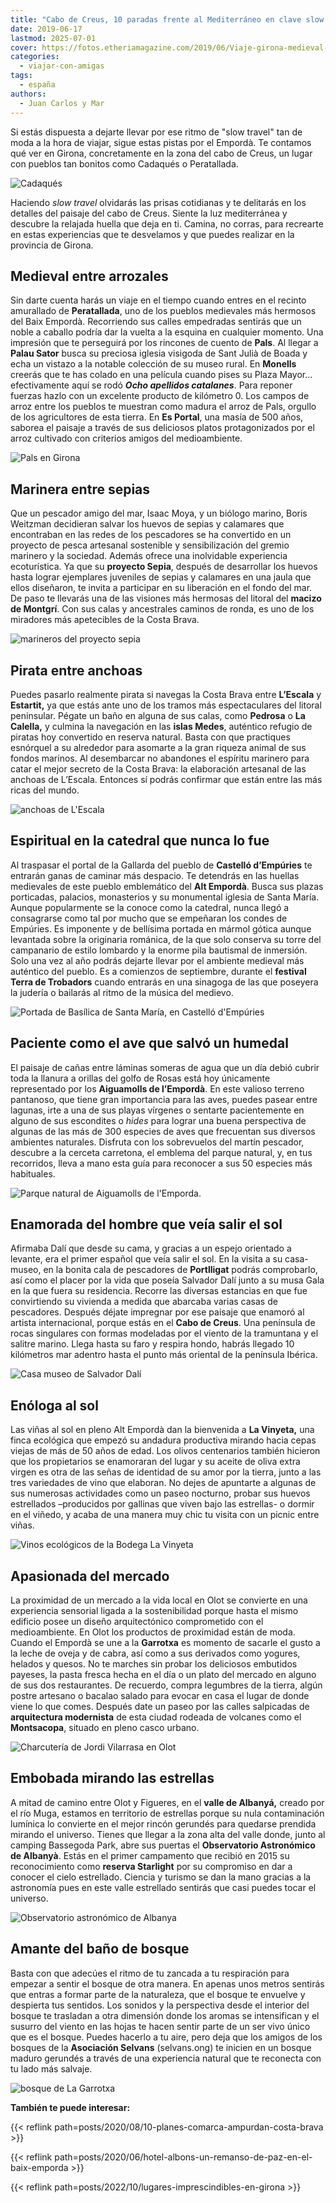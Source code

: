 ```yaml
---
title: "Cabo de Creus, 10 paradas frente al Mediterráneo en clave slow travel"
date: 2019-06-17
lastmod: 2025-07-01
cover: https://fotos.etheriamagazine.com/2019/06/Viaje-girona-medieval-e1559737808621.jpg
categories: 
  - viajar-con-amigas
tags: 
  - españa
authors: 
  - Juan Carlos y Mar
---
```


Si estás dispuesta a dejarte llevar por ese ritmo de "slow travel" tan de moda a la hora 
de viajar, sigue estas pistas por el Empordà. Te contamos qué ver en Girona, 
concretamente en la zona del cabo de Creus, un lugar con pueblos tan bonitos como 
Cadaqués o Peratallada. 

![Cadaqués](https://fotos.etheriamagazine.com/2019/06/viaje-girona-cadaques.jpg "Cadaqués.")

<!-- LEGACY_UPDATED: Actualizado 7/2025 -->

Haciendo _slow travel_ olvidarás las prisas cotidianas y te delitarás en los detalles 
del paisaje del cabo de Creus. Siente la luz mediterránea y descubre la relajada huella 
que deja en ti. Camina, no corras, para recrearte en estas experiencias que te 
desvelamos y que puedes realizar en la provincia de Girona. 

## Medieval entre arrozales

Sin darte cuenta harás un viaje en el tiempo cuando entres en el recinto amurallado de 
**Peratallada**, uno de los pueblos medievales más hermosos del Baix Empordà. 
Recorriendo sus calles empedradas sentirás que un noble a caballo podría dar la vuelta a 
la esquina en cualquier momento. Una impresión que te perseguirá por los rincones de 
cuento de **Pals**. Al llegar a **Palau Sator** busca su preciosa iglesia visigoda de 
Sant Julià de Boada y echa un vistazo a la notable colección de su museo rural. En 
**Monells** creerás que te has colado en una película cuando pises su Plaza Mayor… 
efectivamente aquí se rodó _**Ocho apellidos catalanes**_. Para reponer fuerzas hazlo 
con un excelente producto de kilómetro 0. Los campos de arroz entre los pueblos te 
muestran como madura el arroz de Pals, orgullo de los agricultores de esta tierra. En 
**Es Portal**, una masía de 500 años, saborea el paisaje a través de sus deliciosos 
platos protagonizados por el arroz cultivado con criterios amigos del medioambiente. 

![Pals en Girona](https://fotos.etheriamagazine.com/2019/06/Viaje-girona-medieval-e1559737808621.jpg "Villa medieval de Pals, en el Bajo Empordá.")

## Marinera entre sepias

Que un pescador amigo del mar, Isaac Moya, y un biólogo marino, Boris Weitzman 
decidieran salvar los huevos de sepias y calamares que encontraban en las redes de los 
pescadores se ha convertido en un proyecto de pesca artesanal sostenible y 
sensibilización del gremio marinero y la sociedad. Además ofrece una inolvidable 
experiencia ecoturística. Ya que su **proyecto Sepia**, después de desarrollar los 
huevos hasta lograr ejemplares juveniles de sepias y calamares en una jaula que ellos 
diseñaron, te invita a participar en su liberación en el fondo del mar. De paso te 
llevarás una de las visiones más hermosas del litoral del **macizo de Montgrí**. Con sus 
calas y ancestrales caminos de ronda, es uno de los miradores más apetecibles de la 
Costa Brava. 

![marineros del proyecto sepia](https://fotos.etheriamagazine.com/2019/06/Viaje-girona-proyecto-sepia.jpg "Proyecto Sepia.")

## Pirata entre anchoas

Puedes pasarlo realmente pirata si navegas la Costa Brava entre **L’Escala** y 
**Estartit,** ya que estás ante uno de los tramos más espectaculares del litoral 
peninsular. Pégate un baño en alguna de sus calas, como **Pedrosa** o **La Calella,** y 
culmina la navegación en las **islas Medes**, auténtico refugio de piratas hoy 
convertido en reserva natural. Basta con que practiques esnórquel a su alrededor para 
asomarte a la gran riqueza animal de sus fondos marinos. Al desembarcar no abandones el 
espíritu marinero para catar el mejor secreto de la Costa Brava: la elaboración 
artesanal de las anchoas de L’Escala. Entonces sí podrás confirmar que están entre las 
más ricas del mundo. 

![anchoas de L'Escala](https://fotos.etheriamagazine.com/2019/06/viaje-girona-anchoas.jpg "Factoría de conservas de anchoas Solés, en L'Escala.")

## Espiritual en la catedral que nunca lo fue

Al traspasar el portal de la Gallarda del pueblo de **Castelló d’Empúries** te entrarán 
ganas de caminar más despacio. Te detendrás en las huellas medievales de este pueblo 
emblemático del **Alt Empordà**. Busca sus plazas porticadas, palacios, monasterios y su 
monumental iglesia de Santa María. Aunque popularmente se la conoce como la catedral, 
nunca llegó a consagrarse como tal por mucho que se empeñaran los condes de Empúries. Es 
imponente y de bellísima portada en mármol gótica aunque levantada sobre la originaria 
románica, de la que solo conserva su torre del campanario de estilo lombardo y la enorme 
pila bautismal de inmersión. Solo una vez al año podrás dejarte llevar por el ambiente 
medieval más auténtico del pueblo. Es a comienzos de septiembre, durante el **festival 
Terra de Trobadors** cuando entrarás en una sinagoga de las que poseyera la judería o 
bailarás al ritmo de la música del medievo. 

![Portada de Basílica de Santa María, en Castelló d'Empúries](https://fotos.etheriamagazine.com/2019/06/viaje-girona-castello-empuries.jpg "Basílica de Santa María, en Castelló d'Empúries.")

## Paciente como el ave que salvó un humedal

El paisaje de cañas entre láminas someras de agua que un día debió cubrir toda la 
llanura a orillas del golfo de Rosas está hoy únicamente representado por los 
**Aiguamolls de l’Empordà**. En este valioso terreno pantanoso, que tiene gran 
importancia para las aves, puedes pasear entre lagunas, irte a una de sus playas 
vírgenes o sentarte pacientemente en alguno de sus escondites o _hides_ para lograr una 
buena perspectiva de algunas de las más de 300 especies de aves que frecuentan sus 
diversos ambientes naturales. Disfruta con los sobrevuelos del martín pescador, descubre 
a la cerceta carretona, el emblema del parque natural, y, en tus recorridos, lleva a 
mano esta guía para reconocer a sus 50 especies más habituales. 

![Parque natural de Aiguamolls de l'Emporda.](https://fotos.etheriamagazine.com/2019/06/viaje-girona-naturaleza.jpg "Parque natural de Aiguamolls de l'Emporda.")

## Enamorada del hombre que veía salir el sol

Afirmaba Dalí que desde su cama, y gracias a un espejo orientado a levante, era el 
primer español que veía salir el sol. En la visita a su casa-museo, en la bonita cala de 
pescadores de **Portlligat** podrás comprobarlo, así como el placer por la vida que 
poseía Salvador Dalí junto a su musa Gala en la que fuera su residencia. Recorre las 
diversas estancias en que fue convirtiendo su vivienda a medida que abarcaba varias 
casas de pescadores. Después déjate impregnar por ese paisaje que enamoró al artista 
internacional, porque estás en el **Cabo de Creus**. Una península de rocas singulares 
con formas modeladas por el viento de la tramuntana y el salitre marino. Llega hasta su 
faro y respira hondo, habrás llegado 10 kilómetros mar adentro hasta el punto más 
oriental de la península Ibérica. 

![Casa museo de Salvador Dalí](https://fotos.etheriamagazine.com/2019/06/viaje-girona-casa-gaudi.jpg "Casa museo de Salvador Dalí.")

## Enóloga al sol

Las viñas al sol en pleno Alt Empordà dan la bienvenida a **La Vinyeta,** una finca 
ecológica que empezó su andadura productiva mirando hacia cepas viejas de más de 50 años 
de edad. Los olivos centenarios también hicieron que los propietarios se enamoraran del 
lugar y su aceite de oliva extra virgen es otra de las señas de identidad de su amor por 
la tierra, junto a las tres variedades de vino que elaboran. No dejes de apuntarte a 
algunas de sus numerosas actividades como un paseo nocturno, probar sus huevos 
estrellados –producidos por gallinas que viven bajo las estrellas- o dormir en el 
viñedo, y acaba de una manera muy chic tu visita con un picnic entre viñas. 

![Vinos ecológicos de la Bodega La Vinyeta](https://fotos.etheriamagazine.com/2019/06/viaje-girona-bodegas.jpg "Vinos ecológicos de la Bodega La Vinyeta.")

## Apasionada del mercado

La proximidad de un mercado a la vida local en Olot se convierte en una experiencia 
sensorial ligada a la sostenibilidad porque hasta el mismo edificio posee un diseño 
arquitectónico comprometido con el medioambiente. En Olot los productos de proximidad 
están de moda. Cuando el Empordà se une a la **Garrotxa** es momento de sacarle el gusto 
a la leche de oveja y de cabra, así como a sus derivados como yogures, helados y quesos. 
No te marches sin probar los deliciosos embutidos payeses, la pasta fresca hecha en el 
día o un plato del mercado en alguno de sus dos restaurantes. De recuerdo, compra 
legumbres de la tierra, algún postre artesano o bacalao salado para evocar en casa el 
lugar de donde viene lo que comes. Después date un paseo por las calles salpicadas de 
**arquitectura modernista** de esta ciudad rodeada de volcanes como el **Montsacopa**, 
situado en pleno casco urbano. 

![Charcutería de Jordi Vilarrasa en Olot](https://fotos.etheriamagazine.com/2019/06/viaje-girona-mercados.jpg "Jordi Vilarrasa vende productos de cerdo.")

## Embobada mirando las estrellas

A mitad de camino entre Olot y Figueres, en el **valle de Albanyá,** creado por el río 
Muga, estamos en territorio de estrellas porque su nula contaminación lumínica lo 
convierte en el mejor rincón gerundés para quedarse prendida mirando el universo. Tienes 
que llegar a la zona alta del valle donde, junto al camping Bassegoda Park, abre sus 
puertas el **Observatorio Astronómico de Albanyà**. Estás en el primer campamento que 
recibió en 2015 su reconocimiento como **reserva Starlight** por su compromiso en dar a 
conocer el cielo estrellado. Ciencia y turismo se dan la mano gracias a la astronomía 
pues en este valle estrellado sentirás que casi puedes tocar el universo. 

![Observatorio astronómico de Albanya](https://fotos.etheriamagazine.com/2019/06/viaje-girona-observar-estrellas.jpg "Observatorio astronómico de Albanya.")

## Amante del baño de bosque

Basta con que adecúes el ritmo de tu zancada a tu respiración para empezar a sentir el 
bosque de otra manera. En apenas unos metros sentirás que entras a formar parte de la 
naturaleza, que el bosque te envuelve y despierta tus sentidos. Los sonidos y la 
perspectiva desde el interior del bosque te trasladan a otra dimensión donde los aromas 
se intensifican y el susurro del viento en las hojas te hacen sentir parte de un ser 
vivo único que es el bosque. Puedes hacerlo a tu aire, pero deja que los amigos de los 
bosques de la **Asociación Selvans** (selvans.ong) te inicien en un bosque maduro 
gerundés a través de una experiencia natural que te reconecta con tu lado más salvaje. 

![bosque de La Garrotxa](https://fotos.etheriamagazine.com/2019/06/viaje-girona-banos-bosque.jpg "Baños de bosque.")

**También te puede interesar:** 

{{< reflink path=posts/2020/08/10-planes-comarca-ampurdan-costa-brava >}} 

{{< reflink path=posts/2020/06/hotel-albons-un-remanso-de-paz-en-el-baix-emporda >}} 

{{< reflink path=posts/2022/10/lugares-imprescindibles-en-girona >}}

